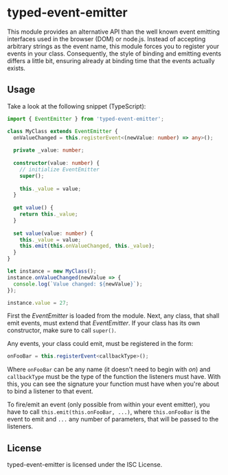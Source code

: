 # typed-event-emitter

This module provides an alternative API than the well known event emitting
interfaces used in the browser (DOM) or node.js. Instead of accepting arbitrary
strings as the event name, this module forces you to register your events in
your class. Consequently, the style of binding and emitting events differs a
little bit, ensuring already at binding time that the events actually exists.


## Usage

Take a look at the following snippet (TypeScript):

~~~TypeScript
import { EventEmitter } from 'typed-event-emitter';

class MyClass extends EventEmitter {
  onValueChanged = this.registerEvent<(newValue: number) => any>();
  
  private _value: number;
  
  constructor(value: number) {
    // initialize EventEmitter
    super();
    
    this._value = value;
  }
  
  get value() {
    return this._value;
  }
  
  set value(value: number) {
    this._value = value;
    this.emit(this.onValueChanged, this._value);
  }
}

let instance = new MyClass();
instance.onValueChanged(newValue => {
  console.log(`Value changed: ${newValue}`);
});

instance.value = 27;
~~~

First the *EventEmitter* is loaded from the module. Next, any class, that shall
emit events, must extend that *EventEmitter*. If your class has its own
constructor, make sure to call `super()`.

Any events, your class could emit, must be registered in the form:

~~~TypeScript
onFooBar = this.registerEvent<callbackType>();
~~~

Where `onFooBar` can be any name (it doesn't need to begin with *on*) and
`callbackType` must be the type of the function the listeners must have. With
this, you can see the signature your function must have when you're about to
bind a listener to that event.

To fire/emit an event (only possible from within your event emitter), you have
to call `this.emit(this.onFooBar, ...)`, where `this.onFooBar` is the event to
emit and `...` any number of parameters, that will be passed to the listeners.


## License

typed-event-emitter is licensed under the ISC License.